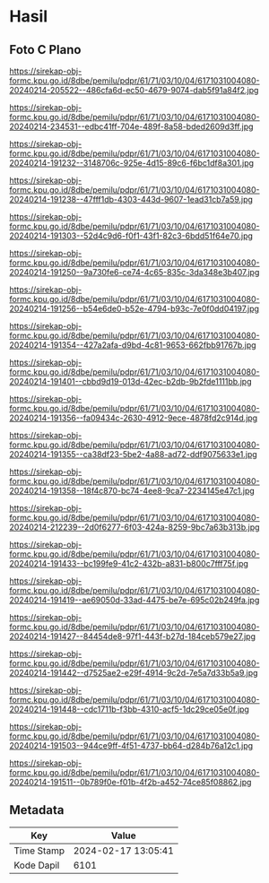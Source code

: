 # Hasil

## Foto C Plano

https://sirekap-obj-formc.kpu.go.id/8dbe/pemilu/pdpr/61/71/03/10/04/6171031004080-20240214-205522--486cfa6d-ec50-4679-9074-dab5f91a84f2.jpg

https://sirekap-obj-formc.kpu.go.id/8dbe/pemilu/pdpr/61/71/03/10/04/6171031004080-20240214-234531--edbc41ff-704e-489f-8a58-bded2609d3ff.jpg

https://sirekap-obj-formc.kpu.go.id/8dbe/pemilu/pdpr/61/71/03/10/04/6171031004080-20240214-191232--3148706c-925e-4d15-89c6-f6bc1df8a301.jpg

https://sirekap-obj-formc.kpu.go.id/8dbe/pemilu/pdpr/61/71/03/10/04/6171031004080-20240214-191238--47fff1db-4303-443d-9607-1ead31cb7a59.jpg

https://sirekap-obj-formc.kpu.go.id/8dbe/pemilu/pdpr/61/71/03/10/04/6171031004080-20240214-191303--52d4c9d6-f0f1-43f1-82c3-6bdd51f64e70.jpg

https://sirekap-obj-formc.kpu.go.id/8dbe/pemilu/pdpr/61/71/03/10/04/6171031004080-20240214-191250--9a730fe6-ce74-4c65-835c-3da348e3b407.jpg

https://sirekap-obj-formc.kpu.go.id/8dbe/pemilu/pdpr/61/71/03/10/04/6171031004080-20240214-191256--b54e6de0-b52e-4794-b93c-7e0f0dd04197.jpg

https://sirekap-obj-formc.kpu.go.id/8dbe/pemilu/pdpr/61/71/03/10/04/6171031004080-20240214-191354--427a2afa-d9bd-4c81-9653-662fbb91767b.jpg

https://sirekap-obj-formc.kpu.go.id/8dbe/pemilu/pdpr/61/71/03/10/04/6171031004080-20240214-191401--cbbd9d19-013d-42ec-b2db-9b2fde1111bb.jpg

https://sirekap-obj-formc.kpu.go.id/8dbe/pemilu/pdpr/61/71/03/10/04/6171031004080-20240214-191356--fa09434c-2630-4912-9ece-4878fd2c914d.jpg

https://sirekap-obj-formc.kpu.go.id/8dbe/pemilu/pdpr/61/71/03/10/04/6171031004080-20240214-191355--ca38df23-5be2-4a88-ad72-ddf9075633e1.jpg

https://sirekap-obj-formc.kpu.go.id/8dbe/pemilu/pdpr/61/71/03/10/04/6171031004080-20240214-191358--18f4c870-bc74-4ee8-9ca7-2234145e47c1.jpg

https://sirekap-obj-formc.kpu.go.id/8dbe/pemilu/pdpr/61/71/03/10/04/6171031004080-20240214-212239--2d0f6277-6f03-424a-8259-9bc7a63b313b.jpg

https://sirekap-obj-formc.kpu.go.id/8dbe/pemilu/pdpr/61/71/03/10/04/6171031004080-20240214-191433--bc199fe9-41c2-432b-a831-b800c7fff75f.jpg

https://sirekap-obj-formc.kpu.go.id/8dbe/pemilu/pdpr/61/71/03/10/04/6171031004080-20240214-191419--ae69050d-33ad-4475-be7e-695c02b249fa.jpg

https://sirekap-obj-formc.kpu.go.id/8dbe/pemilu/pdpr/61/71/03/10/04/6171031004080-20240214-191427--84454de8-97f1-443f-b27d-184ceb579e27.jpg

https://sirekap-obj-formc.kpu.go.id/8dbe/pemilu/pdpr/61/71/03/10/04/6171031004080-20240214-191442--d7525ae2-e29f-4914-9c2d-7e5a7d33b5a9.jpg

https://sirekap-obj-formc.kpu.go.id/8dbe/pemilu/pdpr/61/71/03/10/04/6171031004080-20240214-191448--cdc1711b-f3bb-4310-acf5-1dc29ce05e0f.jpg

https://sirekap-obj-formc.kpu.go.id/8dbe/pemilu/pdpr/61/71/03/10/04/6171031004080-20240214-191503--944ce9ff-4f51-4737-bb64-d284b76a12c1.jpg

https://sirekap-obj-formc.kpu.go.id/8dbe/pemilu/pdpr/61/71/03/10/04/6171031004080-20240214-191511--0b789f0e-f01b-4f2b-a452-74ce85f08862.jpg


## Metadata

| Key        | Value               |
| ---------- | ------------------- |
| Time Stamp | 2024-02-17 13:05:41 |
| Kode Dapil | 6101                |




